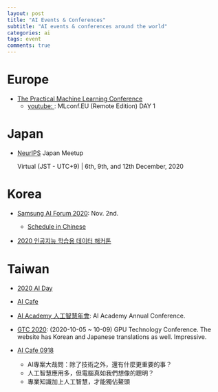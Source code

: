 ```yaml
---
layout: post
title: "AI Events & Conferences"
subtitle: "AI events & conferences around the world"
categories: ai
tags: event
comments: true
---
```


# Europe
* [The Practical Machine Learning Conference](https://mlconf.eu/)
  * [youtube: ](https://www.youtube.com/watch?v=x16gSOx7KEU): MLconf.EU (Remote Edition) DAY 1

# Japan
* [NeurIPS](https://neuripsmeetupjapan.github.io/) Japan Meetup

  Virtual (JST - UTC+9) | 6th, 9th, and 12th December, 2020

# Korea
* [Samsung AI Forum 2020](https://www.sait.samsung.co.kr/saithome/main/main.do):
  Nov. 2nd.
  * [Schedule in Chinese](https://news.samsung.com/tw/%E3%80%8C2020%E4%B8%89%E6%98%9Fai%E8%AB%96%E5%A3%87%E3%80%8D%E6%8E%A2%E7%B4%A2%E4%BA%BA%E5%B7%A5%E6%99%BA%E6%85%A7%E7%9A%84%E6%9C%AA%E4%BE%86)

* [2020 인공지능 학습용 데이터 해커톤](https://hackathon.mk.co.kr/#con3)

# Taiwan
* [2020 AI Day](https://edm.bnext.com.tw/2020aiday/)

* [AI Cafe](https://www.accupass.com/event/2010230249491859002841)

* [AI Academy 人工智慧年會](https://conf2020.aiacademy.tw/): AI Academy Annual Conference.

* [GTC 2020](https://www.nvidia.com/zh-tw/gtc/): (2020-10-05 ~ 10-09)
GPU Technology Conference.
The website has Korean and Japanese translations as well. Impressive.

* [AI Cafe 0918](https://edge.aif.tw/ai_cafe_report/?utm_source=line&utm_medium=post&utm_campaign=ai_cafe_report)
  * AI專案大哉問：除了技術之外，還有什麼更重要的事？
  * 人工智慧應用多，但電腦真如我們想像的聰明？
  * 專業知識加上人工智慧，才能獨佔鰲頭
